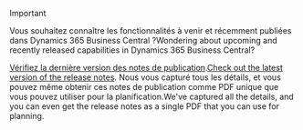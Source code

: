 > [!IMPORTANT]
>
> <span data-ttu-id="0f7ab-101">Vous souhaitez connaître les fonctionnalités à venir et récemment publiées dans Dynamics 365 Business Central ?</span><span class="sxs-lookup"><span data-stu-id="0f7ab-101">Wondering about upcoming and recently released capabilities in Dynamics 365 Business Central?</span></span>
>
> <span data-ttu-id="0f7ab-102">[Vérifiez la dernière version des notes de publication](https://docs.microsoft.com/en-us/business-applications-release-notes/october18/dynamics365-business-central/).</span><span class="sxs-lookup"><span data-stu-id="0f7ab-102">[Check out the latest version of the release notes](https://docs.microsoft.com/en-us/business-applications-release-notes/october18/dynamics365-business-central/).</span></span> <span data-ttu-id="0f7ab-103">Nous vous capturé tous les détails, et vous pouvez même obtenir ces notes de publication comme PDF unique que vous pouvez utiliser pour la planification.</span><span class="sxs-lookup"><span data-stu-id="0f7ab-103">We've captured all the details, and you can even get the release notes as a single PDF that you can use for planning.</span></span>  
